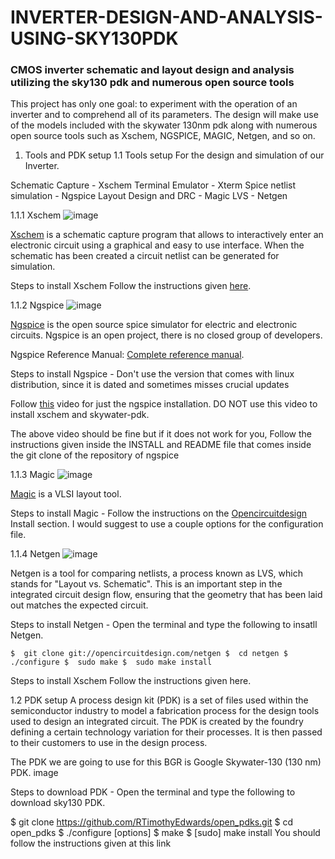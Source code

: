 # INVERTER-DESIGN-AND-ANALYSIS-USING-SKY130PDK

### CMOS inverter schematic and layout design and analysis utilizing the sky130 pdk and numerous open source tools

This project has only one goal: to experiment with the operation of an inverter and to comprehend all of its parameters. The design will make use of the models included with the skywater 130nm pdk along with numerous open source tools such as Xschem, NGSPICE, MAGIC, Netgen, and so on.

1. Tools and PDK setup
1.1 Tools setup
For the design and simulation of our Inverter.

Schematic Capture - Xschem
Terminal Emulator - Xterm
Spice netlist simulation - Ngspice
Layout Design and DRC - Magic
LVS - Netgen


1.1.1 Xschem
![image](https://github.com/JAYRAM711/INVERTER-DESIGN-AND-ANALYSIS-USING-SKY130PDK/assets/119591230/12aa20e2-623d-4bf3-b22d-55c7e7fa3fae)

[Xschem](http://repo.hu/projects/xschem/xschem_man/xschem_man.html) is a schematic capture program that allows to interactively enter an electronic circuit using a graphical and easy to use interface. When the schematic has been created a circuit netlist can be generated for simulation.

Steps to install Xschem Follow the instructions given [here](http://repo.hu/projects/xschem/xschem_man/install_xschem.html).

1.1.2 Ngspice
![image](https://github.com/JAYRAM711/INVERTER-DESIGN-AND-ANALYSIS-USING-SKY130PDK/assets/119591230/ae09b04c-3353-44c2-8f65-2968a84488ab)


[Ngspice](https://ngspice.sourceforge.io/devel.html) is the open source spice simulator for electric and electronic circuits. Ngspice is an open project, there is no closed group of developers.

Ngspice Reference Manual: [Complete reference manual](https://ngspice.sourceforge.io/docs/ngspice-manual.pdf).

Steps to install Ngspice -
Don't use the version that comes with linux distribution, since it is dated and sometimes misses crucial updates

Follow [this](https://www.youtube.com/watch?v=jXmmxO8WG8s&t=1032s) video for just the ngspice installation. DO NOT use this video to install xschem and skywater-pdk.

The above video should be fine but if it does not work for you, Follow the instructions given inside the INSTALL and README file that comes inside the git clone of the repository of ngspice

1.1.3 Magic
![image](https://github.com/JAYRAM711/INVERTER-DESIGN-AND-ANALYSIS-USING-SKY130PDK/assets/119591230/34757c88-ccd1-4fe7-a5d4-b18477bdefbe)

[Magic](http://opencircuitdesign.com/magic/) is a VLSI layout tool.

Steps to install Magic - Follow the instructions on the [Opencircuitdesign](http://opencircuitdesign.com/) Install section. I would suggest to use a couple options for the configuration file.

1.1.4 Netgen
![image](https://github.com/JAYRAM711/INVERTER-DESIGN-AND-ANALYSIS-USING-SKY130PDK/assets/119591230/e4bb4c9c-3ab1-46f6-a10f-e3df6bbfb26c)

Netgen is a tool for comparing netlists, a process known as LVS, which stands for "Layout vs. Schematic". This is an important step in the integrated circuit design flow, ensuring that the geometry that has been laid out matches the expected circuit.

Steps to install Netgen - Open the terminal and type the following to insatll Netgen.

`$  git clone git://opencircuitdesign.com/netgen
$  cd netgen
$  ./configure
$  sudo make
$  sudo make install `


Steps to install Xschem Follow the instructions given here.

1.2 PDK setup
A process design kit (PDK) is a set of files used within the semiconductor industry to model a fabrication process for the design tools used to design an integrated circuit. The PDK is created by the foundry defining a certain technology variation for their processes. It is then passed to their customers to use in the design process.

The PDK we are going to use for this BGR is Google Skywater-130 (130 nm) PDK. image

Steps to download PDK - Open the terminal and type the following to download sky130 PDK.

$  git clone https://github.com/RTimothyEdwards/open_pdks.git
$  cd open_pdks
$  ./configure [options]
$  make
$  [sudo] make install
You should follow the instructions given at this link
